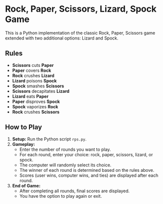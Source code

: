 # Rock, Paper, Scissors, Lizard, Spock Game

This is a Python implementation of the classic Rock, Paper, Scissors game extended with two additional options: Lizard and Spock.

## Rules

- **Scissors** cuts **Paper**
- **Paper** covers **Rock**
- **Rock** crushes **Lizard**
- **Lizard** poisons **Spock**
- **Spock** smashes **Scissors**
- **Scissors** decapitates **Lizard**
- **Lizard** eats **Paper**
- **Paper** disproves **Spock**
- **Spock** vaporizes **Rock**
- **Rock** crushes **Scissors**

## How to Play

1. **Setup:** Run the Python script `rps.py`.
2. **Gameplay:**
   - Enter the number of rounds you want to play.
   - For each round, enter your choice: rock, paper, scissors, lizard, or spock.
   - The computer will randomly select its choice.
   - The winner of each round is determined based on the rules above.
   - Scores (user wins, computer wins, and ties) are displayed after each round.
3. **End of Game:**
   - After completing all rounds, final scores are displayed.
   - You have the option to play again or exit.


<!-- Updated README links and corrected typos -->
<!-- Updated README links and corrected typos -->